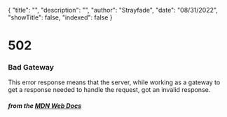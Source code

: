 {
    "title": "",
    "description": "",
    "author": "Strayfade",
    "date": "08/31/2022",
    "showTitle": false,
    "indexed": false
}
# 502
### Bad Gateway

This error response means that the server, while working as a gateway to get a response needed to handle the request, got an invalid response.

#### *from the [MDN Web Docs](https://developer.mozilla.org/en-US/docs/Web/HTTP/Status)* 